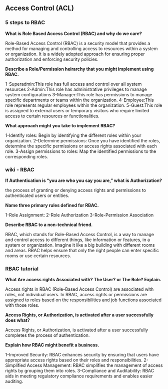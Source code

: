 ## Access Control (ACL)

### 5 steps to RBAC

**What is Role Based Access Control (RBAC) and why do we care?**

Role-Based Access Control (RBAC) is a security model that provides a method for managing and controlling access to resources within a system or organization. It is a widely adopted approach for ensuring proper authorization and enforcing security policies.

**Describe a Role/Permission heirarchy that you might implement using RBAC.**

1-Superadmin:This role has full access and control over all system resources
2-Admin:This role has administrative privileges to manage system configurations
3-Manager:This role has permissions to manage specific departments or teams within the organization.
4-Employee:This role represents regular employees within the organization.
5-Guest:This role is assigned to external users or temporary visitors who require limited access to certain resources or functionalities.

**What approach might you take to implement RBAC?**

1-Identify roles: Begin by identifying the different roles within your organization.
2-Determine permissions: Once you have identified the roles, determine the specific permissions or access rights associated with each role. 
3-Assign permissions to roles: Map the identified permissions to the corresponding roles.

### wiki - RBAC

**If Authentication is “you are who you say you are,” what is Authorization?**

the process of granting or denying access rights and permissions to authenticated users or entities.

**Name three primary rules defined for RBAC.**

1-Role Assignment:
2-Role Authorization
3-Role-Permission Association

**Describe RBAC to a non-technical friend.**

RBAC, which stands for Role-Based Access Control, is a way to manage and control access to different things, like information or features, in a system or organization. Imagine it like a big building with different rooms and areas. RBAC helps ensure that only the right people can enter specific rooms or use certain resources.

### RBAC tutorial

**What Are access rights Associated with? The User? or The Role? Explain.**

Access rights in RBAC (Role-Based Access Control) are associated with roles, not individual users. In RBAC, access rights or permissions are assigned to roles based on the responsibilities and job functions associated with those roles.

**Access Rights, or Authorization, is activated after a user successfully does what?**

Access Rights, or Authorization, is activated after a user successfully completes the process of authentication.

**Explain how RBAC might benefit a business.**

1-Improved Security: RBAC enhances security by ensuring that users have appropriate access rights based on their roles and responsibilities.
2-Simplified Access Management: RBAC simplifies the management of access rights by grouping them into roles.
3-Compliance and Auditability: RBAC aids in meeting regulatory compliance requirements and enables easier auditing.